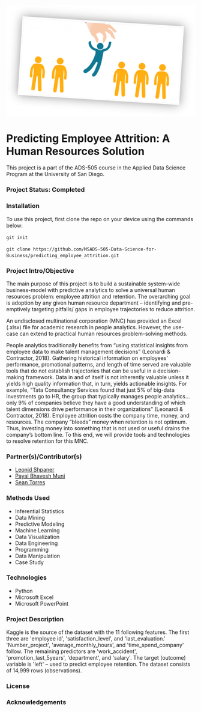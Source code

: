 <span style="display:block;text-align:center">![](attrition.png)</span>

<!-- <div style="text-align:center"><img src="https://github.com/MSADS-505-Data-Science-for-Business/predicting_employee_attrition/blob/main/attrition.png"class="center"></div> -->

# Predicting Employee Attrition: A Human Resources Solution

This project is a part of the ADS-505 course in the Applied Data Science Program at the University of San Diego. 

### Project Status: Completed

### Installation

To use this project, first clone the repo on your device using the commands below:

`git init`

`git clone https://github.com/MSADS-505-Data-Science-for-Business/predicting_employee_attrition.git`

### Project Intro/Objective

The main purpose of this project is to build a sustainable system-wide business-model with predictive analytics to solve a universal human resources problem: employee attrition and retention. The overarching goal is adoption by any given human resource department – identifying and pre-emptively targeting pitfalls/ gaps in employee trajectories to reduce attrition.

An undisclosed multinational corporation (MNC) has provided an Excel (.xlsx) file for academic research in people analytics. However, the use-case can extend to practical human resources problem-solving methods.

People analytics traditionally benefits from “using statistical insights from employee data to make talent management decisions” (Leonardi & Contractor, 2018). Gathering historical information on employees’ performance, promotional patterns, and length of time served are valuable tools that do not establish trajectories that can be useful in a decision-making framework. Data in and of itself is not inherently valuable unless it yields high quality information that, in turn, yields actionable insights. For example, “Tata Consultancy Services found that just 5% of big-data investments go to HR, the group that typically manages people analytics… only 9% of companies believe they have a good understanding of which talent dimensions drive performance in their organizations” (Leonardi & Contractor, 2018). Employee attrition costs the company time, money, and resources. The company “bleeds” money when retention is not optimum. Thus, investing money into something that is not used or useful drains the company’s bottom line. To this end, we will provide tools and technologies to resolve retention for this MNC. 

### Partner(s)/Contributor(s) 

* [Leonid Shpaner](https://www.leonshpaner.com)
* [Payal Bhavesh Muni](https://github.com/orgs/MSADS-505-Data-Science-for-Business/people/munipayal1)
* [Sean Torres](https://github.com/orgs/MSADS-505-Data-Science-for-Business/people/seantorres)

### Methods Used
* Inferential Statistics
* Data Mining
* Predictive Modeling
* Machine Learning
* Data Visualization
* Data Engineering
* Programming
* Data Manipulation
* Case Study 

### Technologies
* Python  
* Microsoft Excel
* Microsoft PowerPoint

### Project Description

Kaggle is the source of the dataset with the 11 following features. The first three are 'employee id', 'satisfaction_level', and 'last_evaluation.' 'Number_project', 'average_monthly_hours', and 'time_spend_company' follow. The remaining predictors are 'work_accident', 'promotion_last_5years', 'department', and 'salary'. The target (outcome) variable is 'left' – used to predict employee retention. The dataset consists of 14,999 rows (observations).

### License

### Acknowledgements